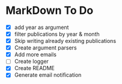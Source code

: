 # MarkDown To Do
- [X] add year as argument
- [X] filter publications by year & month
- [X] Skip writing already existing publications
- [X] Create argument parsers
- [X] Add more emails
- [ ] Create logger
- [X] Create README
- [X] Generate email notification
